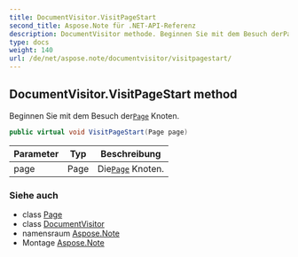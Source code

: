 ```yaml
---
title: DocumentVisitor.VisitPageStart
second_title: Aspose.Note für .NET-API-Referenz
description: DocumentVisitor methode. Beginnen Sie mit dem Besuch derPage Knoten.
type: docs
weight: 140
url: /de/net/aspose.note/documentvisitor/visitpagestart/
---
```

## DocumentVisitor.VisitPageStart method

Beginnen Sie mit dem Besuch der[`Page`](../../page/) Knoten.

```csharp
public virtual void VisitPageStart(Page page)
```

| Parameter | Typ | Beschreibung |
| --- | --- | --- |
| page | Page | Die[`Page`](../../page/) Knoten. |

### Siehe auch

* class [Page](../../page/)
* class [DocumentVisitor](../)
* namensraum [Aspose.Note](../../documentvisitor/)
* Montage [Aspose.Note](../../../)


